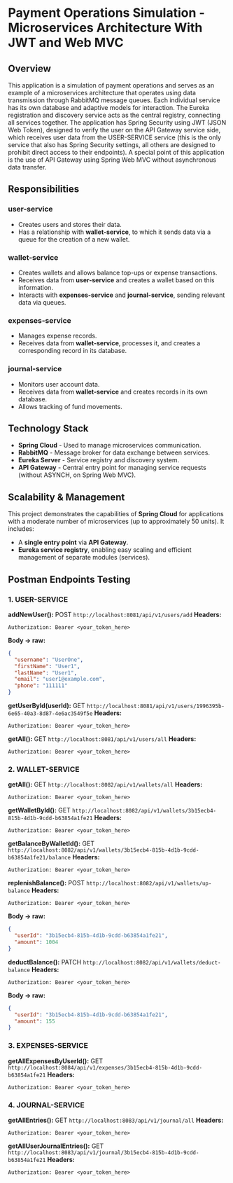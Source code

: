 # Payment Operations Simulation - Microservices Architecture With JWT and Web MVC

## Overview
This application is a simulation of payment operations and serves as an example of a microservices architecture that operates using data transmission through RabbitMQ message queues. Each individual service has its own database and adaptive models for interaction. The Eureka registration and discovery service acts as the central registry, connecting all services together. The application has Spring Security using JWT (JSON Web Token), designed to verify the user on the API Gateway service side, which receives user data from the USER-SERVICE service (this is the only service that also has Spring Security settings, all others are designed to prohibit direct access to their endpoints). A special point of this application is the use of API Gateway using Spring Web MVC without asynchronous data transfer.

## Responsibilities

### **user-service**
- Creates users and stores their data.
- Has a relationship with **wallet-service**, to which it sends data via a queue for the creation of a new wallet.

### **wallet-service**
- Creates wallets and allows balance top-ups or expense transactions.
- Receives data from **user-service** and creates a wallet based on this information.
- Interacts with **expenses-service** and **journal-service**, sending relevant data via queues.

### **expenses-service**
- Manages expense records.
- Receives data from **wallet-service**, processes it, and creates a corresponding record in its database.

### **journal-service**
- Monitors user account data.
- Receives data from **wallet-service** and creates records in its own database.
- Allows tracking of fund movements.

## **Technology Stack**
- **Spring Cloud** - Used to manage microservices communication.
- **RabbitMQ** - Message broker for data exchange between services.
- **Eureka Server** - Service registry and discovery system.
- **API Gateway** - Central entry point for managing service requests (without ASYNCH, on Spring Web MVC).

## **Scalability & Management**
This project demonstrates the capabilities of **Spring Cloud** for applications with a moderate number of microservices (up to approximately 50 units). It includes:
- A **single entry point** via **API Gateway**.
- **Eureka service registry**, enabling easy scaling and efficient management of separate modules (services).

## **Postman Endpoints Testing**

### 1. USER-SERVICE
**addNewUser():**
POST `http://localhost:8081/api/v1/users/add`
**Headers:**
```
Authorization: Bearer <your_token_here>
```
**Body -> raw:**
```json
{
  "username": "UserOne",
  "firstName": "User1",
  "lastName": "User1",
  "email": "user1@example.com",
  "phone": "111111"
}
```

**getUserById(userId):**
GET `http://localhost:8081/api/v1/users/1996395b-6e65-40a3-8d87-4e6ac3549f5e`
**Headers:**
```
Authorization: Bearer <your_token_here>
```

**getAll():**
GET `http://localhost:8081/api/v1/users/all`
**Headers:**
```
Authorization: Bearer <your_token_here>
```

### 2. WALLET-SERVICE
**getAll():**
GET `http://localhost:8082/api/v1/wallets/all`
**Headers:**
```
Authorization: Bearer <your_token_here>
```

**getWalletById():**
GET `http://localhost:8082/api/v1/wallets/3b15ecb4-815b-4d1b-9cdd-b63854a1fe21`
**Headers:**
```
Authorization: Bearer <your_token_here>
```

**getBalanceByWalletId():**
GET `http://localhost:8082/api/v1/wallets/3b15ecb4-815b-4d1b-9cdd-b63854a1fe21/balance`
**Headers:**
```
Authorization: Bearer <your_token_here>
```

**replenishBalance():**
POST `http://localhost:8082/api/v1/wallets/up-balance`
**Headers:**
```
Authorization: Bearer <your_token_here>
```
**Body -> raw:**
```json
{
  "userId": "3b15ecb4-815b-4d1b-9cdd-b63854a1fe21",
  "amount": 1004
}
```

**deductBalance():**
PATCH `http://localhost:8082/api/v1/wallets/deduct-balance`
**Headers:**
```
Authorization: Bearer <your_token_here>
```
**Body -> raw:**
```json
{
  "userId": "3b15ecb4-815b-4d1b-9cdd-b63854a1fe21",
  "amount": 155
}
```

### 3. EXPENSES-SERVICE
**getAllExpensesByUserId():**
GET `http://localhost:8084/api/v1/expenses/3b15ecb4-815b-4d1b-9cdd-b63854a1fe21`
**Headers:**
```
Authorization: Bearer <your_token_here>
```

### 4. JOURNAL-SERVICE
**getAllEntries():**
GET `http://localhost:8083/api/v1/journal/all`
**Headers:**
```
Authorization: Bearer <your_token_here>
```

**getAllUserJournalEntries():**
GET `http://localhost:8083/api/v1/journal/3b15ecb4-815b-4d1b-9cdd-b63854a1fe21`
**Headers:**
```
Authorization: Bearer <your_token_here>
```



